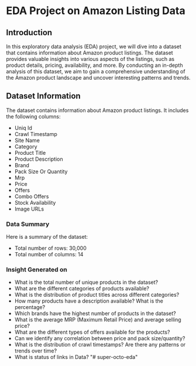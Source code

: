 # EDA Project on Amazon Listing Data

## Introduction

In this exploratory data analysis (EDA) project, we will dive into a dataset that contains information about Amazon product listings. The dataset provides valuable insights into various aspects of the listings, such as product details, pricing, availability, and more. By conducting an in-depth analysis of this dataset, we aim to gain a comprehensive understanding of the Amazon product landscape and uncover interesting patterns and trends.

## Dataset Information

The dataset contains information about Amazon product listings. It includes the following columns:

- Uniq Id
- Crawl Timestamp
- Site Name
- Category
- Product Title
- Product Description
- Brand
- Pack Size Or Quantity
- Mrp
- Price
- Offers
- Combo Offers
- Stock Availability
- Image URLs

### Data Summary

Here is a summary of the dataset:

- Total number of rows: 30,000
- Total number of columns: 14

### Insight Generated on 
- What is the total number of unique products in the dataset?
- What are the different categories of products available?
- What is the distribution of product titles across different categories?
- How many products have a description available? What is the percentage?
- Which brands have the highest number of products in the dataset?
- What is the average MRP (Maximum Retail Price) and average selling price?
- What are the different types of offers available for the products?
- Can we identify any correlation between price and pack size/quantity?
- What is the distribution of crawl timestamps? Are there any patterns or trends over time?
- What is status of links in Data? 
"# super-octo-eda" 
